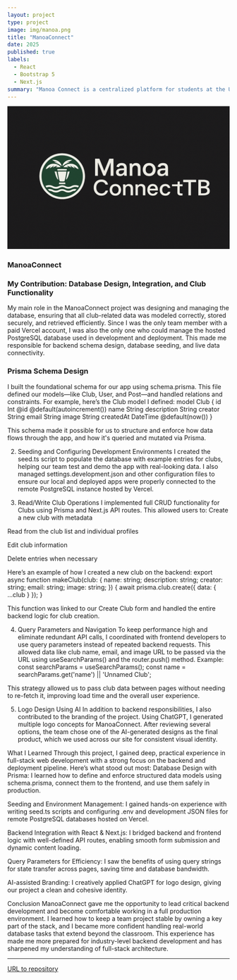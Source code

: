 ```yaml
---
layout: project
type: project
image: img/manoa.png
title: "ManoaConnect"
date: 2025
published: true
labels:
  - React
  - Bootstrap 5
  - Next.js
summary: "Manoa Connect is a centralized platform for students at the University of Hawai‘i at Mānoa to explore clubs, connect with communities, and manage their campus involvement. The Club Hub system allows students to browse club profiles, view posts, and use dashboards to manage participation. Club leaders can create or manage club entries, while admins can remove inappropriate content."
---
```

<img width="600px" class="rounded float-start pe-4" src="../img/connect.png">

### ManoaConnect

### My Contribution: Database Design, Integration, and Club Functionality
My main role in the ManoaConnect project was designing and managing the database, ensuring that all club-related data was modeled correctly, stored securely, and retrieved efficiently. Since I was the only team member with a paid Vercel account, I was also the only one who could manage the hosted PostgreSQL database used in development and deployment. This made me responsible for backend schema design, database seeding, and live data connectivity.

### Prisma Schema Design
I built the foundational schema for our app using schema.prisma. This file defined our models—like Club, User, and Post—and handled relations and constraints. For example, here’s the Club model I defined:
model Club {
  id          Int      @id @default(autoincrement())
  name        String
  description String
  creator     String
  email       String
  image       String
  createdAt   DateTime @default(now())
}

This schema made it possible for us to structure and enforce how data flows through the app, and how it's queried and mutated via Prisma.

2. Seeding and Configuring Development Environments
I created the seed.ts script to populate the database with example entries for clubs, helping our team test and demo the app with real-looking data. I also managed settings.development.json and other configuration files to ensure our local and deployed apps were properly connected to the remote PostgreSQL instance hosted by Vercel.

3. Read/Write Club Operations
I implemented full CRUD functionality for Clubs using Prisma and Next.js API routes. This allowed users to:
Create a new club with metadata


Read from the club list and individual profiles


Edit club information


Delete entries when necessary


Here’s an example of how I created a new club on the backend:
export async function makeClub(club: {
  name: string;
  description: string;
  creator: string;
  email: string;
  image: string;
}) {
  await prisma.club.create({ data: { ...club } });
}

This function was linked to our Create Club form and handled the entire backend logic for club creation.

4. Query Parameters and Navigation
To keep performance high and eliminate redundant API calls, I coordinated with frontend developers to use query parameters instead of repeated backend requests. This allowed data like club name, email, and image URL to be passed via the URL using useSearchParams() and the router.push() method.
Example:
const searchParams = useSearchParams();
const name = searchParams.get('name') || 'Unnamed Club';

This strategy allowed us to pass club data between pages without needing to re-fetch it, improving load time and the overall user experience.

5. Logo Design Using AI
In addition to backend responsibilities, I also contributed to the branding of the project. Using ChatGPT, I generated multiple logo concepts for ManoaConnect. After reviewing several options, the team chose one of the AI-generated designs as the final product, which we used across our site for consistent visual identity.

What I Learned
Through this project, I gained deep, practical experience in full-stack web development with a strong focus on the backend and deployment pipeline. Here’s what stood out most:
Database Design with Prisma: I learned how to define and enforce structured data models using schema.prisma, connect them to the frontend, and use them safely in production.


Seeding and Environment Management: I gained hands-on experience with writing seed.ts scripts and configuring .env and development JSON files for remote PostgreSQL databases hosted on Vercel.


Backend Integration with React & Next.js: I bridged backend and frontend logic with well-defined API routes, enabling smooth form submission and dynamic content loading.


Query Parameters for Efficiency: I saw the benefits of using query strings for state transfer across pages, saving time and database bandwidth.


AI-assisted Branding: I creatively applied ChatGPT for logo design, giving our project a clean and cohesive identity.



Conclusion
ManoaConnect gave me the opportunity to lead critical backend development and become comfortable working in a full production environment. I learned how to keep a team project stable by owning a key part of the stack, and I became more confident handling real-world database tasks that extend beyond the classroom. This experience has made me more prepared for industry-level backend development and has sharpened my understanding of full-stack architecture.


---
[URL to repository](https://manoaconnecttb.github.io/)
